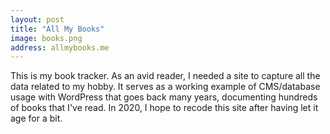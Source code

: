 ```yaml
---
layout: post
title: "All My Books"
image: books.png
address: allmybooks.me
---
```

This is my book tracker. As an avid reader, I needed a site to capture all the data related to my hobby. It serves as a working example of CMS/database usage with WordPress that goes back many years, documenting hundreds of books that I've read. In 2020, I hope to recode this site after having let it age for a bit.
